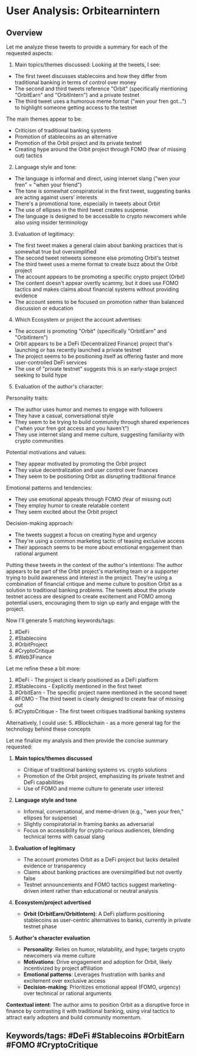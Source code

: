 # User Analysis: Orbitearnintern

## Overview

<think>
Let me analyze these tweets to provide a summary for each of the requested aspects:

1. Main topics/themes discussed:
Looking at the tweets, I see:
- The first tweet discusses stablecoins and how they differ from traditional banking in terms of control over money
- The second and third tweets reference "Orbit" (specifically mentioning "OrbitEarn" and "OrbitIntern") and a private testnet
- The third tweet uses a humorous meme format ("wen your fren got...") to highlight someone getting access to the testnet

The main themes appear to be:
- Criticism of traditional banking systems
- Promotion of stablecoins as an alternative
- Promotion of the Orbit project and its private testnet
- Creating hype around the Orbit project through FOMO (fear of missing out) tactics

2. Language style and tone:
- The language is informal and direct, using internet slang ("wen your fren" = "when your friend")
- The tone is somewhat conspiratorial in the first tweet, suggesting banks are acting against users' interests
- There's a promotional tone, especially in tweets about Orbit
- The use of ellipses in the third tweet creates suspense
- The language is designed to be accessible to crypto newcomers while also using insider terminology

3. Evaluation of legitimacy:
- The first tweet makes a general claim about banking practices that is somewhat true but oversimplified
- The second tweet retweets someone else promoting Orbit's testnet
- The third tweet uses a meme format to create buzz about the Orbit project
- The account appears to be promoting a specific crypto project (Orbit)
- The content doesn't appear overtly scammy, but it does use FOMO tactics and makes claims about financial systems without providing evidence
- The account seems to be focused on promotion rather than balanced discussion or education

4. Which Ecosystem or project the account advertises:
- The account is promoting "Orbit" (specifically "OrbitEarn" and "OrbitIntern")
- Orbit appears to be a DeFi (Decentralized Finance) project that's launching or has recently launched a private testnet
- The project seems to be positioning itself as offering faster and more user-controlled DeFi services
- The use of "private testnet" suggests this is an early-stage project seeking to build hype

5. Evaluation of the author's character:

Personality traits:
- The author uses humor and memes to engage with followers
- They have a casual, conversational style
- They seem to be trying to build community through shared experiences ("when your fren got access and you haven't")
- They use internet slang and meme culture, suggesting familiarity with crypto communities

Potential motivations and values:
- They appear motivated by promoting the Orbit project
- They value decentralization and user control over finances
- They seem to be positioning Orbit as disrupting traditional finance

Emotional patterns and tendencies:
- They use emotional appeals through FOMO (fear of missing out)
- They employ humor to create relatable content
- They seem excited about the Orbit project

Decision-making approach:
- The tweets suggest a focus on creating hype and urgency
- They're using a common marketing tactic of teasing exclusive access
- Their approach seems to be more about emotional engagement than rational argument

Putting these tweets in the context of the author's intentions:
The author appears to be part of the Orbit project's marketing team or a supporter trying to build awareness and interest in the project. They're using a combination of financial critique and meme culture to position Orbit as a solution to traditional banking problems. The tweets about the private testnet access are designed to create excitement and FOMO among potential users, encouraging them to sign up early and engage with the project.

Now I'll generate 5 matching keywords/tags:
1. #DeFi
2. #Stablecoins
3. #OrbitProject
4. #CryptoCritique
5. #Web3Finance

Let me refine these a bit more:
1. #DeFi - The project is clearly positioned as a DeFi platform
2. #Stablecoins - Explicitly mentioned in the first tweet
3. #OrbitEarn - The specific project name mentioned in the second tweet
4. #FOMO - The third tweet is clearly designed to create fear of missing out
5. #CryptoCritique - The first tweet critiques traditional banking systems

Alternatively, I could use:
5. #Blockchain - as a more general tag for the technology behind these concepts

Let me finalize my analysis and then provide the concise summary requested:
</think>

1. **Main topics/themes discussed**  
   - Critique of traditional banking systems vs. crypto solutions  
   - Promotion of the Orbit project, emphasizing its private testnet and DeFi capabilities  
   - Use of FOMO and meme culture to generate user interest  

2. **Language style and tone**  
   - Informal, conversational, and meme-driven (e.g., "wen your fren," ellipses for suspense)  
   - Slightly conspiratorial in framing banks as adversarial  
   - Focus on accessibility for crypto-curious audiences, blending technical terms with casual slang  

3. **Evaluation of legitimacy**  
   - The account promotes Orbit as a DeFi project but lacks detailed evidence or transparency  
   - Claims about banking practices are oversimplified but not overtly false  
   - Testnet announcements and FOMO tactics suggest marketing-driven intent rather than educational or neutral analysis  

4. **Ecosystem/project advertised**  
   - **Orbit (OrbitEarn/OrbitIntern)**: A DeFi platform positioning stablecoins as user-centric alternatives to banks, currently in private testnet phase  

5. **Author's character evaluation**  
   - **Personality**: Relies on humor, relatability, and hype; targets crypto newcomers via meme culture  
   - **Motivations**: Drive engagement and adoption for Orbit, likely incentivized by project affiliation  
   - **Emotional patterns**: Leverages frustration with banks and excitement over exclusive access  
   - **Decision-making**: Prioritizes emotional appeal (FOMO, urgency) over technical or rational arguments  

**Contextual intent**: The author aims to position Orbit as a disruptive force in finance by contrasting it with traditional banking, using viral tactics to attract early adopters and build community momentum.  

**Keywords/tags**: #DeFi #Stablecoins #OrbitEarn #FOMO #CryptoCritique
---
